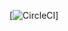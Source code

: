 [![CircleCI](https://circleci.com/gh/AdomasSurmickis/spring5-recipe-app.svg?style=svg&circle-token=f50006dcbcdd01194a510aa328ee13ddd4065cf6)]
